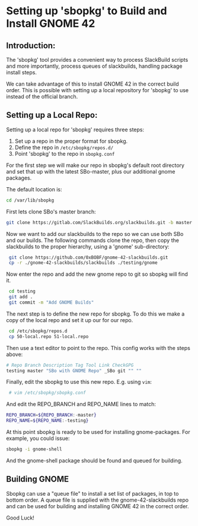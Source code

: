 # Setting up 'sbopkg' to Build and Install GNOME 42

## Introduction:

The 'sbopkg' tool provides a convenient way to process SlackBuild scripts and more
importantly, process queues of slackbuilds, handling package install steps.

We can take advantage of this to install GNOME 42 in the correct build order. This 
is possible with setting up a local repository for 'sbopkg' to use instead of the
official branch. 

## Setting up a Local Repo:
Setting up a local repo for 'sbopkg' requires three steps:

 1. Set up a repo in the proper format for sbopkg.
 1. Define the repo in `/etc/sbopkg/repos.d/`
 2. Point 'sbopkg' to the repo in `sbopkg.conf`

For the first step we will make our repo in sbopkg's default root directory and
set that up with the latest SBo-master, plus our additional gnome packages.

The default location is:
``` bash
cd /var/lib/sbopkg
```
First lets clone SBo's master branch:
``` bash
git clone https://gitlab.com/SlackBuilds.org/slackbuilds.git -b master ./testing
```
Now we want to add our slackbuilds to the repo so we can use both SBo and our
builds. The following commands clone the repo, then copy the slackbuilds to the 
proper hierarchy, using a 'gnome' sub-directory:
``` bash
 git clone https://github.com/0xBOBF/gnome-42-slackbuilds.git
 cp -r ./gnome-42-slackbuilds/slackbuilds ./testing/gnome
```
Now enter the repo and add the new gnome repo to git so sbopkg will find it.
``` bash
 cd testing
 git add .
 git commit -m "Add GNOME Builds"
```
The next step is to define the new repo for sbopkg. To do this we make a copy of the
local repo and set it up our for our repo.
``` bash
 cd /etc/sbopkg/repos.d
 cp 50-local.repo 51-local.repo
```
Then use a text editor to point to the repo. This config works with the steps above:
``` bash
# Repo Branch Description Tag Tool Link CheckGPG
testing master "SBo with GNOME Repo" _SBo git "" ""
```
Finally, edit the sbopkg to use this new repo. E.g. using `vim`:
``` bash
 # vim /etc/sbopkg/sbopkg.conf
```
And edit the REPO_BRANCH and REPO_NAME lines to match:
``` bash
REPO_BRANCH=${REPO_BRANCH:-master}
REPO_NAME=${REPO_NAME:-testing}
```
At this point sbopkg is ready to be used for installing gnome-packages. For example,
you could issue:
``` bash
sbopkg -i gnome-shell
```
And the gnome-shell package should be found and queued for building.

## Building GNOME

Sbopkg can use a "queue file" to install a set list of packages, in top to bottom order.
A queue file is supplied with the gnome-42-slackbuilds repo and can be used for building
and installing GNOME 42 in the correct order.

Good Luck!
